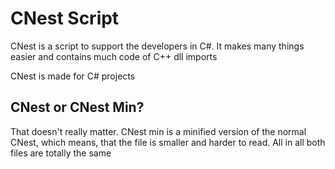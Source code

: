 # CNest Script

CNest is a script to support the developers in C#. It makes many things easier and contains much code of C++ dll imports

CNest is made for C# projects

## CNest or CNest Min?
That doesn't really matter. CNest min is a minified version of the normal CNest, which means, that the file is smaller and harder to read. 
All in all both files are totally the same
